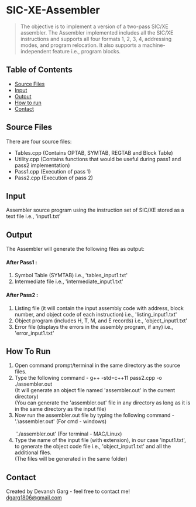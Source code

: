 # SIC-XE-Assembler

> The objective is to implement a version of a two-pass SIC/XE assembler. The Assembler implemented includes all the SIC/XE instructions and supports all four formats 1, 2, 3, 4, addressing modes, and program relocation. It also supports a machine-independent feature i.e., program blocks.

## Table of Contents
* [Source Files](#source-files)
* [Input](#input)
* [Output](#output)
* [How to run](#how-to-run)
* [Contact](#contact)

## Source Files
There are four source files:
* Tables.cpp (Contains OPTAB, SYMTAB, REGTAB and Block Table)
* Utility.cpp (Contains functions that would be useful during pass1 and pass2 implementation)
* Pass1.cpp (Execution of pass 1)
* Pass2.cpp (Execution of pass 2)

## Input

Assembler source program using the instruction set of SIC/XE stored as a text file i.e., 'input1.txt'

## Output

The Assembler will generate the following files as output:

#### After Pass1 : 
  1. Symbol Table (SYMTAB) i.e., 'tables_input1.txt'
  2. Intermediate file i.e., 'intermediate_input1.txt'

#### After Pass2 : 
  1. Listing file (it will contain the input assembly code with address, block number, and object code of each instruction) i.e., 'listing_input1.txt'
  2. Object program (includes H, T, M, and E records) i.e., 'object_input1.txt'
  3. Error file (displays the errors in the assembly program, if any) i.e., 'error_input1.txt'

## How To Run

1. Open command prompt/terminal in the same directory as the source files.
2. Type the following command - g++ -std=c++11 pass2.cpp -o ./assembler.out  
   (It will generate an object file named 'assembler.out' in the current directory)  
   (You can generate the 'assembler.out' file in any directory as long as it is in the same directory as the input file)
4. Now run the assembler.out file by typing the following command - '.\assembler.out' (For cmd - windows)  
   &emsp;&emsp;&emsp;&emsp;&emsp;&emsp;&emsp;&emsp;&emsp;&emsp;&emsp;&emsp;&emsp;&emsp;&emsp;&emsp;&emsp;&emsp;&emsp;&emsp;&emsp;&emsp;&emsp;&emsp;&emsp;&emsp;&emsp;&emsp;&emsp;&ensp;&nbsp;'./assembler.out' (For terminal - MAC/Linux)
5. Type the name of the input file (with extension), in our case 'input1.txt', to generate the object code file i.e., 'object_input1.txt' and all the additional files.  
   (The files will be generated in the same folder)

## Contact
Created by Devansh Garg - feel free to contact me!  
dgarg1806@gmail.com
